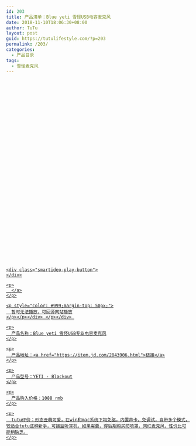 ```yaml
---
id: 203
title: 产品清单：Blue yeti 雪怪USB电容麦克风
date: 2018-11-10T18:06:30+08:00
author: TuTu
layout: post
guid: https://tutulifestyle.com/?p=203
permalink: /203/
categories:
  - 产品目录
tags:
  - 雪怪麦克风
---
```

<div class="smartideo">
  <div class="player" style="width: 100%;height: 500px;">
  </div>
</div>

<div class="smartideo">
  <div class="player" style="width: 100%;height: 500px;">
    <a href="https://www.bilibili.com/video/av31890675" target="_blank" class="smartideo-play-link"></p> 
    
    <div class="smartideo-play-button">
    </div>
    
    <p>
      </a>
    </p>
    
    <p style="color: #999;margin-top: 50px;">
      暂时无法播放，可回源网站播放
    </p></p></div> </p></div> 
    
    <p>
      产品名称：Blue yeti 雪怪USB专业电容麦克风
    </p>
    
    <p>
      产品地址：<a href="https://item.jd.com/2843906.html">链接</a>
    </p>
    
    <p>
      产品型号：YETI - Blackout
    </p>
    
    <p>
      产品购入价格：1088 rmb
    </p>
    
    <p>
      tutu评价：形态丑萌可爱，在win和mac系统下均免驱，内置声卡，免调试，自带多个模式，较适合tutu这种新手，可接监听耳机，如果需要，得后期购买防喷罩，网红麦克风，性价比可能稍缺乏。
    </p>